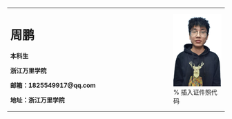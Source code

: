 <table border="0">
  <tr>
    <td width="75%">
      <h1>周鹏</h1>
      <p><b>本科生</b></p>
      <p><b>浙江万里学院</b></p>
      <p><b>邮箱：1825549917@qq.com</b></p>
      <p><b>地址：浙江万里学院</b></p>
    </td>
    <td width="25%">
      <img src="zhoupeng.jpg" width="100%">      % 插入证件照代码</img>
    </td>
  </tr>
</table>
